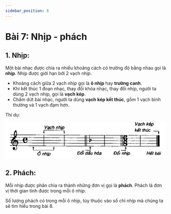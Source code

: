 ```yaml
---
sidebar_position: 8
---
```


# Bài 7: Nhịp - phách

## 1. Nhịp:

Một bài nhạc được chia ra nhiều khoảng cách có trường độ bằng nhau gọi là **nhịp**. Nhịp được giới hạn bởi 2 vạch nhịp.

- Khoảng cách giữa 2 vạch nhịp gọi là **ô nhịp** hay **trường canh**.
- Khi kết thúc 1 đoạn nhạc, thay đổi khóa nhạc, thay đổi nhịp, người ta dùng 2 vạch nhịp, gọi là **vạch kép**.
- Chấm dứt bài nhạc, người ta dùng **vạch kép kết thúc**, gồm 1 vạch bình thường và 1 vạch đạm hơn.

Thí dụ:

<p align="center">
  <img src="/basic-music-theory/nhip-phach-1.png" />
</p>

## 2. Phách:
Mỗi nhịp được phân chia ra thành những đơn vị gọi là **phách**. Phách là đơn vị thời gian tính được trong mỗi ô nhịp.

Số lượng phách có trong mỗi ô nhịp, tùy thuộc vào số chỉ nhịp mà chúng ta sẽ tìm hiểu trong bài 8.